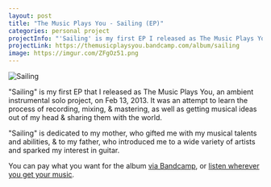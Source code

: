 ```yaml
---
layout: post
title: "The Music Plays You - Sailing (EP)"
categories: personal project
projectInfo: "'Sailing' is my first EP I released as The Music Plays You, an ambient instrumental solo project. It was an attempt to learn the process of recording, mixing, & mastering, as well as getting musical ideas out of my head & sharing them with the world."
projectLink: https://themusicplaysyou.bandcamp.com/album/sailing
image: https://imgur.com/ZFgOz51.png
---
```


![Sailing](https://imgur.com/ZFgOz51 "Sailing")

"Sailing" is my first EP that I released as The Music Plays You, an ambient instrumental solo project, on Feb 13, 2013. It was an attempt to learn the process of recording, mixing, & mastering, as well as getting musical ideas out of my head & sharing them with the world.

"Sailing" is dedicated to my mother, who gifted me with my musical talents and abilities, & to my father, who introduced me to a wide variety of artists and sparked my interest in guitar.

You can pay what you want for the album [via Bandcamp](https://themusicplaysyou.bandcamp.com/album/sailing), or [listen wherever you get your music](https://album.link/i/1448532667).
